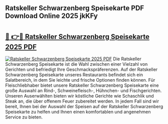 ## Ratskeller Schwarzenberg Speisekarte PDF Download Online 2025 jkKFy

# <h2><a href="http://gc9va5.nevu.top/?p=Ratskeller+Schwarzenberg+Speisekarte">🔗 👉🔴 Ratskeller Schwarzenberg Speisekarte 2025 PDF</a></h2>

[![Ratskeller Schwarzenberg Speisekarte 2025 PDF](https://i.imgur.com/dBaPXMq.png)](http://gc9va5.nevu.top/?p=Ratskeller+Schwarzenberg+Speisekarte)
Die Ratskeller Schwarzenberg Speisekarte ist die Wahl zwischen einer Vielzahl von Gerichten und befriedigt Ihre Geschmackspräferenzen. Auf der Ratskeller Schwarzenberg Speisekarte unseres Restaurants befindet sich ein Salatbereich, in dem Sie leichte und frische Optionen finden können. Für Fleischliebhaber bietet unsere Ratskeller Schwarzenberg Speisekarte eine große Auswahl an Rind-, Schweinefleisch-, Hühnchen- und Fischgerichten. Unseren Auserwählten bieten wir köstliche Gerichte wie Schaschlik und Steak an, die über offenem Feuer zubereitet werden. In jedem Fall sind wir bereit, Ihnen bei der Auswahl der Speisen auf der Ratskeller Schwarzenberg Speisekarte zu helfen und Ihnen einen komfortablen und angenehmen Service zu bieten.
